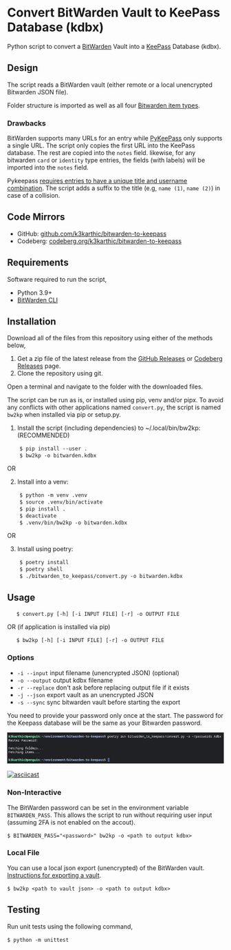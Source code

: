 # Convert BitWarden Vault to KeePass Database (kdbx)

Python script to convert a [BitWarden][1] Vault into a [KeePass][2] Database
(kdbx).

## Design

The script reads a BitWarden vault (either remote or a local unencrypted
Bitwarden JSON file).

Folder structure is imported as well as all four [Bitwarden item types][4].

### Drawbacks

BitWarden supports many URLs for an entry while [PyKeePass][5] only supports a
single URL. The script only copies the first URL into the KeePass database. The
rest are copied into the `notes` field. likewise, for any bitwarden `card` or
`identity` type entries, the fields (with labels) will be imported into the
`notes` field.

Pykeepass [requires entries to have a unique title and username combination][6].
The script adds a suffix to the title (e.g, `name (1)`, `name (2)`) in case of a
collision.

## Code Mirrors

* GitHub: [github.com/k3karthic/bitwarden-to-keepass](https://github.com/k3karthic/bitwarden-to-keepass/)
* Codeberg: [codeberg.org/k3karthic/bitwarden-to-keepass](https://codeberg.org/k3karthic/bitwarden-to-keepass/)

## Requirements

Software required to run the script,
* Python 3.9+
* [BitWarden CLI][3]

## Installation

Download all of the files from this repository using either of the methods below,
1. Get a zip file of the latest release from the [GitHub Releases](https://github.com/k3karthic/bitwarden-to-keepass/releases) or [Codeberg Releases](https://github.com/k3karthic/bitwarden-to-keepass/releases) page.
2. Clone the repository using git.

Open a terminal and navigate to the folder with the downloaded files.

The script can be run as is, or installed using pip, venv and/or pipx. To avoid
any conflicts with other applications named `convert.py`, the script is named
`bw2kp` when installed via pip or setup.py.

1. Install the script (including dependencies) to ~/.local/bin/bw2kp:
   (RECOMMENDED)
   
```
    $ pip install --user .
    $ bw2kp -o bitwarden.kdbx
```   
   
OR

2. Install into a venv:
   
```
    $ python -m venv .venv
    $ source .venv/bin/activate
    $ pip install .
    $ deactivate
    $ .venv/bin/bw2kp -o bitwarden.kdbx
```

OR

3. Install using poetry:
   
```
    $ poetry install
    $ poetry shell
    $ ./bitwarden_to_keepass/convert.py -o bitwarden.kdbx
```

## Usage

```
   $ convert.py [-h] [-i INPUT FILE] [-r] -o OUTPUT FILE
```
 
 OR (if application is installed via pip)
 
```
   $ bw2kp [-h] [-i INPUT FILE] [-r] -o OUTPUT FILE
```

### Options

* `-i --input` input filename (unencrypted JSON) (optional)
* `-o --output` output kdbx filename
* `-r --replace` don't ask before replacing output file if it exists
* `-j --json` export vault as an unencrypted JSON
* `-s --sync` sync bitwarden vault before starting the export

You need to provide your password only once at the start. The password for the
Keepass database will be the same as your Bitwarden password.

![screenshot of run](assets/screenshot.png)

[![asciicast](https://asciinema.org/a/586109.svg)](https://asciinema.org/a/586109)

### Non-Interactive

The BitWarden password can be set in the environment variable `BITWARDEN_PASS`.
This allows the script to run without requiring user input (assuming 2FA is not
enabled on the accout).

    $ BITWARDEN_PASS="<password>" bw2kp -o <path to output kdbx>

### Local File

You can use a local json export (unencrypted) of the BitWarden vault.
[Instructions for exporting a vault][7].

    $ bw2kp <path to vault json> -o <path to output kdbx>


## Testing

Run unit tests using the following command,

    $ python -m unittest

[1]: https://bitwarden.com/ "Bitwarden.com"
[2]: https://keepass.info/ "Keepass"
[3]: https://bitwarden.com/help/article/cli/ "Bitwarden CLI"
[4]: https://bitwarden.com/help/article/cli/#enums "Bitwarden Item Types"
[5]: https://github.com/libkeepass/pykeepass#adding-entries "Pykeepass Adding Entries"
[6]: https://github.com/libkeepass/pykeepass/blob/master/pykeepass/pykeepass.py#l612 "Pykeepass Unique Entries"
[7]: https://bitwarden.com/help/article/export-your-data/ "Bitwarden Export"
